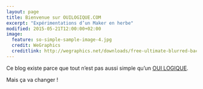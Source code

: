 ```yaml
---
layout: page
title: Bienvenue sur OUILOGIQUE.COM
excerpt: "Expérimentations d’un Maker en herbe"
modified: 2015-05-21T12:00:00+02:00
image:
  feature: so-simple-sample-image-4.jpg
  credit: WeGraphics
  creditlink: http://wegraphics.net/downloads/free-ultimate-blurred-background-pack/
---
```


Ce blog existe parce que tout n’est pas aussi simple qu’un [OUI LOGIQUE](http://fr.wikipedia.org/wiki/Fonction_OUI).

Mais ça va changer !

